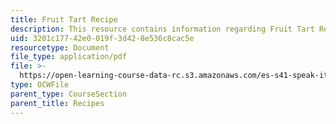 ```yaml
---
title: Fruit Tart Recipe
description: This resource contains information regarding Fruit Tart Recipe.
uid: 3201c177-42e0-019f-3d42-8e536c8cac5e
resourcetype: Document
file_type: application/pdf
file: >-
  https://open-learning-course-data-rc.s3.amazonaws.com/es-s41-speak-italian-with-your-mouth-full-spring-2012/3201c17742e0019f3d428e536c8cac5e_MITES_S41S12_recipe_12b.pdf
type: OCWFile
parent_type: CourseSection
parent_title: Recipes
---
```

